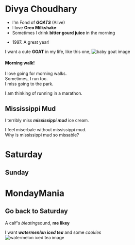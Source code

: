 # Divya Choudhary
* I'm Fond of ***GOATS*** (Alive)
* I love **Oreo Milkshake**
* Sometimes I drink **bitter gourd juice** in the morning
- 1997\. A great year!

I want a cute **GOAT** in my life, like this one, ![baby goat image](https://encrypted-tbn0.gstatic.com/images?q=tbn:ANd9GcSaQZERwseI0OLdKp2O9-0a-giVu0hoa9usteZHoFBTvLOp9pNaloKhke8g2D1u515jxg4&usqp=CAU)






  
#### Morning walk!
<p>I love going
for 
morning walks.<br>
   Sometimes,
I run too.<br>
  I miss
going to the 
park.<br>
   
  I am thinking of 
running in a 
marathon.</p>



## Mississippi Mud
I terribly miss ***mississippi mud*** ice cream.
<p>I feel miserbale without mississippi mud. <br>
  Why is mississippi mud so missable? </p>
    
Saturday
========

Sunday
------

# MondayMania

## Go back to Saturday

A calf's *bleating*sound, **me likey**

I want ***watermenlon iced tea*** and some *cookies* ![watermelon iced tea image](https://www.google.com/imgres?imgurl=https%3A%2F%2Fcdn-cabhn.nitrocdn.com%2FTBZUOwxIgRnlqMzDXzzZQqmSmEUFGJmE%2Fassets%2Fstatic%2Fsource%2Frev-06b4519%2Fblog%2Fwp-content%2Fuploads%2F2019%2F05%2FWatermelon-Iced-Tea-1.jpg&imgrefurl=https%3A%2F%2Fwww.tashasartisanfoods.com%2Fblog%2Fwatermelon-iced-tea%2F&tbnid=hgzQ5cE8RULTlM&vet=12ahUKEwi5i-eMsa_yAhUsoEsFHTvmDyMQMygOegUIARDoAQ..i&docid=u0gQirjYzAveEM&w=2401&h=2835&q=watermelon%20iced%20tea&client=ubuntu&ved=2ahUKEwi5i-eMsa_yAhUsoEsFHTvmDyMQMygOegUIARDoAQ)
